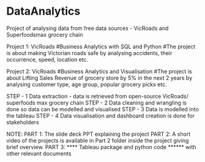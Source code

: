 # DataAnalytics
Project of analysing data from free data sources - VicRoads and Superfoodsmax grocery chain


Project 1: VicRoads
#Business Analytics with SQL and Python
#The project is about making Victorian roads safe by analysing accidents, their occurrence, speed, location etc.



Project 2: VicRoads
#Business Analytics and Visualisation
#The project is about Lifting Sales Revenue of grocery store by 5% in the next 2 years by analysing customer type, age group, popular grocery picks etc.


STEP - 1 Data extraction - data is retrieved from open-source VicRoads/ superfoods max grocery chain
STEP - 2 Data cleaning and wrangling is done so data can be modelled and visualised 
STEP - 3 Data is modelled into the tableau
STEP - 4 Data visualisation and dashboard creation is done for stakeholders

NOTE: 
      PART 1: The slide deck PPT explaining the project
      PART 2: A short video of the projects is available in Part 2 folder inside the project giving brief overview. 
      PART 3: **** Tableau package and python code ****** with other relevant documents 
      
      
